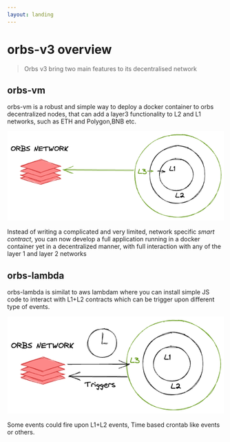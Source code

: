 ```yaml
---
layout: landing
---
```


# orbs-v3 overview

> Orbs v3 bring two main features to its decentralised network
## orbs-vm
orbs-vm is a robust and simple way to deploy a docker container to orbs decentralized nodes, that can add a layer3 functionality to L2 and L1 networks, such as ETH and Polygon,BNB etc.

![](./.gitbook/assets/l3.png)

Instead of writing a complicated and very limited, network specific *smart contract*, you can now develop a full application running in a docker container yet in a decentralized manner, with full interaction with any of the layer 1 and layer 2 networks

## orbs-lambda

orbs-lambda is similat to aws lambdam where you can install simple JS code to interact with L1+L2 contracts which can be trigger upon different type of events.

![](./.gitbook/assets/lambda.png)

Some events could fire upon L1+L2 events, Time based crontab like events or others.